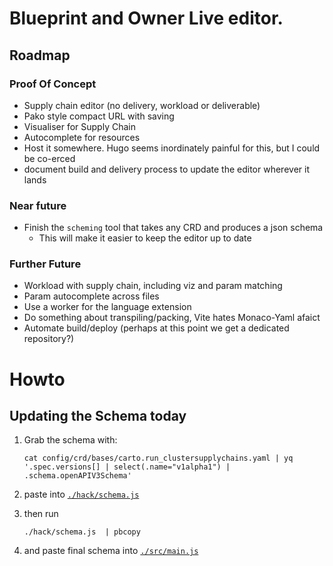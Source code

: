 
# Blueprint and Owner Live editor.

## Roadmap

### Proof Of Concept

* Supply chain editor (no delivery, workload or deliverable)
* Pako style compact URL with saving
* Visualiser for Supply Chain
* Autocomplete for resources
* Host it somewhere. Hugo seems inordinately painful for this, but I could be co-erced
* document build and delivery process to update the editor wherever it lands

### Near future

* Finish the `scheming` tool that takes any CRD and produces a json schema
  * This will make it easier to keep the editor up to date

### Further Future
 
* Workload with supply chain, including viz and param matching
* Param autocomplete across files
* Use a worker for the language extension
* Do something about transpiling/packing, Vite hates Monaco-Yaml afaict
* Automate build/deploy (perhaps at this point we get a dedicated repository?)

# Howto

## Updating the Schema today

1. Grab the schema with:
   ```
   cat config/crd/bases/carto.run_clustersupplychains.yaml | yq '.spec.versions[] | select(.name="v1alpha1") | .schema.openAPIV3Schema'
   ```
2. paste into [`./hack/schema.js`](./hack/schema.js)
3. then run 
   ```
   ./hack/schema.js  | pbcopy
   ```

4. and paste final schema into [`./src/main.js`](./src/main.js)
